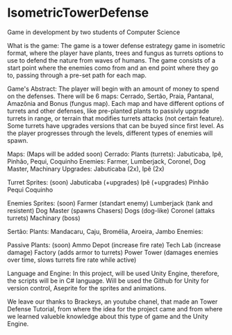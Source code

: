 # IsometricTowerDefense

Game in development by two students of Computer Science 

What is the game:
The game is a tower defense estrategy game in isometric format, where the player have plants, trees and fungus as turrets options to use to defend the nature from waves of humans.
The game consists of a start point where the enemies como from and an end point where they go to, passing through a pre-set path for each map.

Game's Abstract:
The player will begin with an amount of money to spend on the defenses. There will be 6 maps: Cerrado, Sertão, Praia, Pantanal, Amazônia and Bonus (fungus map). Each map and have different options of turrets and other defenses, like pre-planted plants to passivly upgrade turrets in range, or terrain that modifies turrets attacks (not certain feature). Some turrets have upgrades versions that can be buyed since first level. As the player progresses through the levels, different types of enemies will spawn. 

Maps:
(Maps will be added soon)
  Cerrado: 
    Plants (turrets): Jabuticaba, Ipê, Pinhão, Pequi, Coquinho
    Enemies: Farmer, Lumberjack, Coronel, Dog Master, Machinary
    Upgrades: Jabuticaba (2x), Ipê (2x)

  Turret Sprites:
  (soon)
    Jabuticaba (+upgrades)
    Ipê (+upgrades)
    Pinhão
    Pequi
    Coquinho

  Enemies Sprites:
  (soon)
    Farmer (standart enemy)
    Lumberjack (tank and resistent)
    Dog Master (spawns Chasers)
    Dogs (dog-like)
    Coronel (attaks turrets)
    Machinary (boss)
  
  Sertão:
    Plants: Mandacaru, Caju, Bromélia, Aroeira, Jambo
    Enemies: 

  Passive Plants:
  (soon)
    Ammo Depot (increase fire rate)
    Tech Lab (increase damage)
    Factory (adds armor to turrets)
    Power Tower (damages enemies over time, slows turrets fire rate while active)


Language and Engine:
In this project, will be used Unity Engine, therefore, the scripts will be in C# language.
Will be used the Github for Unity for version control, Aseprite for the sprites and animations.


We leave our thanks to Brackeys, an youtube chanel, that made an Tower Defense Tutorial, from where the idea for the project came and from where we learned
valueble knowledge about this type of game and the Unity Engine.
